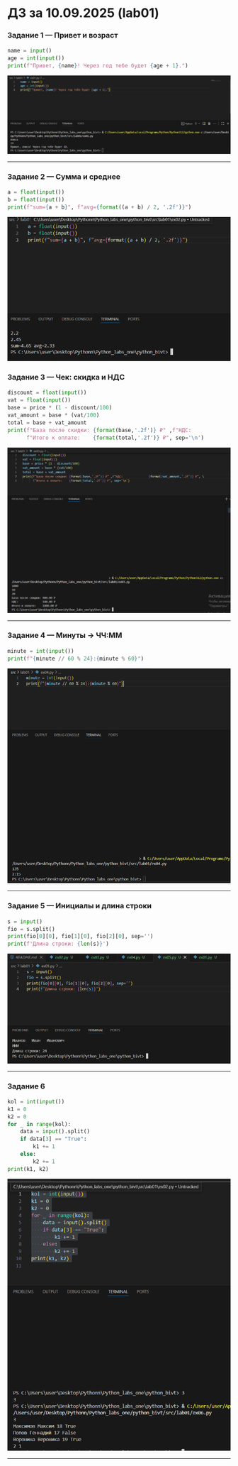 # ДЗ за 10.09.2025 (lab01)

### Задание 1 — Привет и возраст

```py
name = input()
age = int(input())
print(f"Привет, {name}! Через год тебе будет {age + 1}.")
```

![Код и демонстрация работы](/misc/img/lab01/img01.png)

---

### Задание 2 — Сумма и среднее

```py
a = float(input())
b = float(input())
print(f"sum={a + b}", f"avg={format((a + b) / 2, '.2f')}")
```
![Код и демонстрация работы](misc/img/lab01/img02.png)



### Задание 3 — Чек: скидка и НДС

```py
discount = float(input())
vat = float(input())
base = price * (1 - discount/100)
vat_amount = base * (vat/100)
total = base + vat_amount
print(f"База после скидки: {format(base,'.2f')} ₽" ,f"НДС:               {format(vat_amount,'.2f')} ₽", \
      f"Итого к оплате:    {format(total,'.2f')} ₽", sep='\n')
```

![Код и демонстрация работы](misc/img/lab01/img03.png)

---

### Задание 4 — Минуты → ЧЧ:ММ

```py
minute = int(input())
print(f"{minute // 60 % 24}:{minute % 60}")
```

![Код и демонстрация работы](misc/img/lab01/img04.png)

---

### Задание 5 — Инициалы и длина строки
```py
s = input()
fio = s.split()
print(fio[0][0], fio[1][0], fio[2][0], sep='')
print(f'Длина строки: {len(s)}')

```

![Код и демонстрация работы](misc/img/lab01/img05.png)

---

### Задание 6
```py
kol = int(input())
k1 = 0
k2 = 0
for _ in range(kol):
    data = input().split()
    if data[3] == "True":
        k1 += 1
    else:
        k2 += 1
print(k1, k2)

```

![Код и демонстрация работы](misc/img/lab01/0.png)

---


